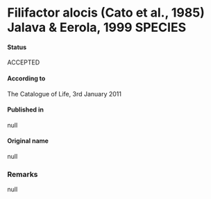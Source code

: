 # Filifactor alocis (Cato et al., 1985) Jalava & Eerola, 1999 SPECIES

#### Status
ACCEPTED

#### According to
The Catalogue of Life, 3rd January 2011

#### Published in
null

#### Original name
null

### Remarks
null